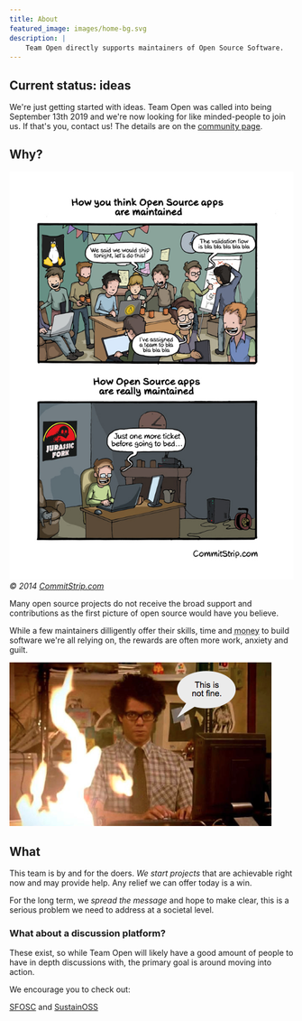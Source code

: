 ```yaml
---
title: About
featured_image: images/home-bg.svg
description: |
    Team Open directly supports maintainers of Open Source Software.
---
```


## Current status: ideas

We're just getting started with ideas. Team Open was
called into being September 13th 2019 and we're now
looking for like minded-people to join us. If that's you,
contact us! The details are on the [community page](/community).

## Why?

![The truth behind Open Source apps](/images/commitstrip-truthoss.jpg)
_&copy; 2014 [CommitStrip.com](https://www.commitstrip.com/en/2014/05/07/the-truth-behind-open-source-apps)_

Many open source projects do not receive the broad
support and contributions as the first picture of open
source would have you believe.

While a few maintainers dilligently offer their skills,
time and <abbr title="Opportunity cost being a large part of it.">money</abbr>
to build software we're all relying on,
the rewards are often more work, anxiety and guilt.

![This is not fine](/images/notfine.png)

## What

This team is by and for the doers. _We start projects_
that are achievable right now and may provide help.
Any relief we can offer today is a win.

For the long term, we _spread the message_ and hope to
make clear, this is a serious problem we need to
address at a societal level.

### What about a discussion platform?

These exist, so while Team Open will likely have a good
amount of people to have in depth discussions with,
the primary goal is around moving into action.

We encourage you to check out:

[SFOSC](https://sfosc.org) and [SustainOSS](https://sustainoss.org)

